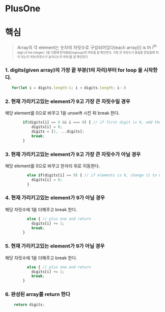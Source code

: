 # PlusOne

# 핵심

> Array의 각 element는 숫자의 자릿수로 구성되어있다(each array[i] is th i<sup>th<sup> digit of the integer).
> 1을 더할때 받아올림(regroup)의 여부를 잘 확인한다.
> 가장 큰 자릿수가 올림을 받았을때 10이 되는지 여부(자릿수가 늘어나는지 여부)를 잘 확인한다.


### 1. digits(given array)의 가장 끝 부분(1의 자리)부터 for loop 을 시작한다.

```js
   for(let i = digits.length-1; i < digits.length; i--)
```

### 2. 현재 가리키고있는 element가 9고 가장 큰 자릿수일 경우

해당 element를 0으로 바꾸고 1을 unswift 시킨 뒤 break 한다.

```js
        if(digits[i] == 9 && i === 0) { // if first digit is 9, add the element(1) at the beginning of an array and return it
            digits[i] = 0;
            digits = [1, ...digits];
            break;
        }
```

### 3. 현재 가리키고있는 element가 9고 가장 큰 자릿수가 아닐 경우

해당 element를 0으로 바꾸고 한자리 위로 이동한다.

```js
          else if(digits[i] == 9) { // if elements is 9, change it to 0 and move to next digit
            digits[i] = 0;
          }
```

### 4. 현재 가리키고있는 element가 9가 아닐 경우

해당 자릿수에 1을 더해주고 break 한다.

```js
          else { // plus one and return
            digits[i] += 1;
            break;
        }
```

### 5. 현재 가리키고있는 element가 9가 아닐 경우

해당 자릿수에 1을 더해주고 break 한다.

```js
          else { // plus one and return
            digits[i] += 1;
            break;
        }
```

### 6. 완성된 array를 return 한다

```js
    return digits;
```
